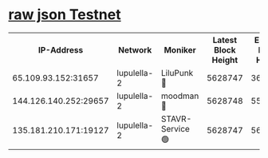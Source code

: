 [raw json Testnet](https://rpc-check.jaclalt.stavr.tech/jaclalt/rpc-jaclalt-result.json)
=

<table><tr><th>IP-Address</th><th>Network</th><th>Moniker</th><th>Latest Block Height</th><th>Earliest Block Height</th><th>Catching Up</th><th>Tx Index</th><th>Voting Power</th><th>Scan Time</th></tr><tr><td>65.109.93.152:31657</td><td>lupulella-2</td><td>LiluPunk 🔴</td><td>5628747</td><td>3688866</td><td>False</td><td>on</td><td>685033</td><td>2023-12-08T18:35:55.476384244UTC</td></tr><tr><td>144.126.140.252:29657</td><td>lupulella-2</td><td>moodman 🔴</td><td>5628748</td><td>5528748</td><td>False</td><td>off</td><td>769094</td><td>2023-12-08T18:36:02.405571136UTC</td></tr><tr><td>135.181.210.171:19127</td><td>lupulella-2</td><td>STAVR-Service 🟢</td><td>5628747</td><td>5627501</td><td>False</td><td>on</td><td>0</td><td>2023-12-08T18:35:55.144875135UTC</td></tr></table>
